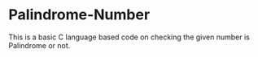 # Palindrome-Number
This is a basic C language based code on checking the given number is Palindrome or not.

